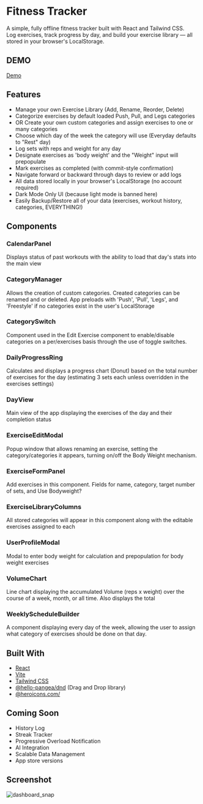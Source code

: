 # Fitness Tracker

A simple, fully offline fitness tracker built with React and Tailwind CSS.  
Log exercises, track progress by day, and build your exercise library — all stored in your browser's LocalStorage.

## DEMO
[Demo](https://brascomarketing.github.io/Kevin-s-React-App-Tracker/)

## Features

- Manage your own Exercise Library (Add, Rename, Reorder, Delete)
- Categorize exercises by default loaded Push, Pull, and Legs categories
- OR Create your own custom categories and assign exercises to one or many categories
- Choose which day of the week the category will use (Everyday defaults to "Rest" day)
- Log sets with reps and weight for any day
- Designate exercises as 'body weight' and the "Weight" input will prepopulate
- Mark exercises as completed (with commit-style confirmation)
- Navigate forward or backward through days to review or add logs
- All data stored locally in your browser's LocalStorage (no account required)
- Dark Mode Only UI (because light mode is banned here)
- Easily Backup/Restore all of your data (exercises, workout history, categories, EVERYTHING!)

## Components

### CalendarPanel

Displays status of past workouts with the ability to load that day's stats into the main view

### CategoryManager

Allows the creation of custom categories. Created categories can be renamed and or deleted. App preloads with 'Push', 'Pull', 'Legs', and 'Freestyle' if no categories exist in the user's LocalStorage

### CategorySwitch

Component used in the Edit Exercise component to enable/disable categories on a per/exercises basis through the use of toggle switches.

### DailyProgressRing

Calculates and displays a progress chart (Donut) based on the total number of exercises for the day (estimating 3 sets each unless overridden in the exercises settings)

### DayView

Main view of the app displaying the exercises of the day and their completion status

### ExerciseEditModal

Popup window that allows renaming an exercise, setting the category/categories it appears, turning on/off the Body Weight mechanism.

### ExerciseFormPanel

Add exercises in this component. Fields for name, category, target number of sets, and Use Bodyweight?

### ExerciseLibraryColumns

All stored categories will appear in this component along with the editable exercises assigned to each

### UserProfileModal

Modal to enter body weight for calculation and prepopulation for body weight exercises

### VolumeChart

Line chart displaying the accumulated Volume (reps x weight) over the course of a week, month, or all time. Also displays the total

### WeeklyScheduleBuilder

A component displaying every day of the week, allowing the user to assign what category of exercises should be done on that day.

## Built With

- [React](https://reactjs.org/)
- [Vite](https://vitejs.dev/)
- [Tailwind CSS](https://tailwindcss.com/)
- [@hello-pangea/dnd](https://github.com/hello-pangea/dnd) (Drag and Drop library)
- [@heroicons.com/](https://heroicons.com/)

## Coming Soon

- History Log
- Streak Tracker
- Progressive Overload Notification
- AI Integration
- Scalable Data Management
- App store versions

## Screenshot
![dashboard_snap](https://github.com/user-attachments/assets/0805e235-8fcb-4143-842e-f51257fa3aa5)





